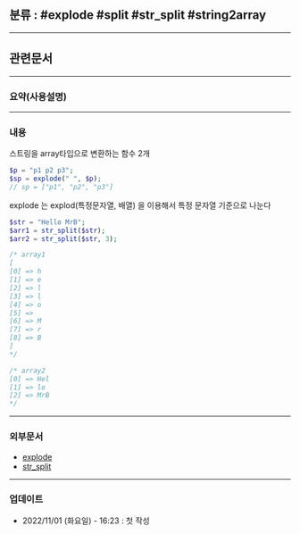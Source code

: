 ## 분류 : #explode #split #str_split #string2array


---
## 관련문서

----
### 요약(사용설명)

---
### 내용
스트링을 array타입으로 변환하는 함수 2개
```php
$p = "p1 p2 p3";
$sp = explode(" ", $p);
// sp = ["p1", "p2", "p3"]
```
explode 는
explod(특정문자열, 배열)
을 이용해서 특정 문자열 기준으로 나눈다

```php
$str = "Hello MrB";
$arr1 = str_split($str);
$arr2 = str_split($str, 3);

/* array1
[
[0] => h
[1] => e
[2] => l
[3] => l
[4] => o
[5] =>  
[6] => M
[7] => r
[8] => B
]
*/

/* array2
[0] => Hel
[1] => lo 
[2] => MrB
*/
```


----
### 외부문서
- [explode](https://www.php.net/manual/en/function.explode.php)
- [str_split](https://www.php.net/manual/en/function.str-split.php)

----
### 업데이트
-  2022/11/01 (화요일) - 16:23 : 첫 작성
